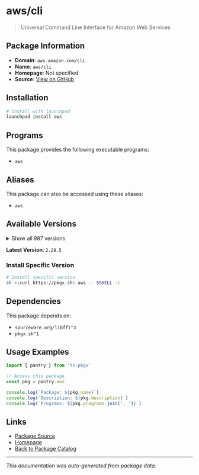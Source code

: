 # aws/cli

> Universal Command Line Interface for Amazon Web Services

## Package Information

- **Domain**: `aws.amazon.com/cli`
- **Name**: `aws/cli`
- **Homepage**: Not specified
- **Source**: [View on GitHub](https://github.com/pkgxdev/pantry/tree/main/projects/aws.amazon.com/cli/package.yml)

## Installation

```bash
# Install with launchpad
launchpad install aws
```

## Programs

This package provides the following executable programs:

- `aws`

## Aliases

This package can also be accessed using these aliases:

- `aws`

## Available Versions

<details>
<summary>Show all 987 versions</summary>

- `2.28.5`, `2.28.4`, `2.28.3`, `2.28.2`, `2.28.1`
- `2.28.0`, `2.27.63`, `2.27.62`, `2.27.61`, `2.27.60`
- `2.27.59`, `2.27.58`, `2.27.57`, `2.27.56`, `2.27.55`
- `2.27.54`, `2.27.53`, `2.27.52`, `2.27.51`, `2.27.50`
- `2.27.49`, `2.27.48`, `2.27.47`, `2.27.46`, `2.27.45`
- `2.27.44`, `2.27.43`, `2.27.42`, `2.27.41`, `2.27.40`
- `2.27.39`, `2.27.38`, `2.27.37`, `2.27.36`, `2.27.35`
- `2.27.34`, `2.27.33`, `2.27.32`, `2.27.31`, `2.27.30`
- `2.27.29`, `2.27.28`, `2.27.27`, `2.27.26`, `2.27.25`
- `2.27.24`, `2.27.23`, `2.27.22`, `2.27.21`, `2.27.20`
- `2.27.19`, `2.27.18`, `2.27.17`, `2.27.16`, `2.27.15`
- `2.27.14`, `2.27.13`, `2.27.12`, `2.27.11`, `2.27.10`
- `2.27.9`, `2.27.8`, `2.27.7`, `2.27.6`, `2.27.5`
- `2.27.4`, `2.27.3`, `2.27.2`, `2.27.1`, `2.27.0`
- `2.26.7`, `2.26.6`, `2.26.5`, `2.26.4`, `2.26.3`
- `2.26.2`, `2.26.1`, `2.26.0`, `2.25.14`, `2.25.13`
- `2.25.12`, `2.25.11`, `2.25.10`, `2.25.9`, `2.25.8`
- `2.25.7`, `2.25.6`, `2.25.5`, `2.25.4`, `2.25.3`
- `2.25.2`, `2.25.1`, `2.25.0`, `2.24.27`, `2.24.26`
- `2.24.25`, `2.24.24`, `2.24.23`, `2.24.22`, `2.24.20`
- `2.24.19`, `2.24.18`, `2.24.17`, `2.24.16`, `2.24.15`
- `2.24.14`, `2.24.13`, `2.24.12`, `2.24.11`, `2.24.10`
- `2.24.9`, `2.24.8`, `2.24.7`, `2.24.6`, `2.24.5`
- `2.24.4`, `2.24.3`, `2.24.2`, `2.24.1`, `2.24.0`
- `2.23.15`, `2.23.14`, `2.23.13`, `2.23.12`, `2.23.11`
- `2.23.10`, `2.23.9`, `2.23.8`, `2.23.7`, `2.23.6`
- `2.23.5`, `2.23.4`, `2.23.3`, `2.23.2`, `2.23.1`
- `2.23.0`, `2.22.35`, `2.22.34`, `2.22.33`, `2.22.32`
- `2.22.31`, `2.22.30`, `2.22.29`, `2.22.28`, `2.22.27`
- `2.22.26`, `2.22.25`, `2.22.24`, `2.22.23`, `2.22.22`
- `2.22.21`, `2.22.20`, `2.22.19`, `2.22.18`, `2.22.17`
- `2.22.16`, `2.22.15`, `2.22.14`, `2.22.13`, `2.22.12`
- `2.22.11`, `2.22.10`, `2.22.9`, `2.22.8`, `2.22.7`
- `2.22.6`, `2.22.5`, `2.22.4`, `2.22.3`, `2.22.2`
- `2.22.1`, `2.22.0`, `2.21.3`, `2.21.2`, `2.21.1`
- `2.21.0`, `2.20.0`, `2.19.5`, `2.19.4`, `2.19.3`
- `2.19.2`, `2.19.1`, `2.19.0`, `2.18.18`, `2.18.17`
- `2.18.16`, `2.18.15`, `2.18.14`, `2.18.13`, `2.18.12`
- `2.18.11`, `2.18.10`, `2.18.9`, `2.18.8`, `2.18.7`
- `2.18.6`, `2.18.5`, `2.18.4`, `2.18.3`, `2.18.2`
- `2.18.1`, `2.18.0`, `2.17.65`, `2.17.64`, `2.17.63`
- `2.17.62`, `2.17.61`, `2.17.60`, `2.17.59`, `2.17.58`
- `2.17.57`, `2.17.56`, `2.17.55`, `2.17.54`, `2.17.53`
- `2.17.52`, `2.17.51`, `2.17.50`, `2.17.49`, `2.17.48`
- `2.17.47`, `2.17.46`, `2.17.45`, `2.17.44`, `2.17.43`
- `2.17.42`, `2.17.41`, `2.17.40`, `2.17.39`, `2.17.38`
- `2.17.37`, `2.17.36`, `2.17.35`, `2.17.34`, `2.17.33`
- `2.17.32`, `2.17.31`, `2.17.30`, `2.17.29`, `2.17.28`
- `2.17.27`, `2.17.26`, `2.17.25`, `2.17.24`, `2.17.23`
- `2.17.22`, `2.17.21`, `2.17.20`, `2.17.19`, `2.17.18`
- `2.17.17`, `2.17.16`, `2.17.15`, `2.17.14`, `2.17.13`
- `2.17.12`, `2.17.11`, `2.17.10`, `2.17.9`, `2.17.8`
- `2.17.7`, `2.17.6`, `2.17.5`, `2.17.4`, `2.17.3`
- `2.17.2`, `2.17.1`, `2.17.0`, `2.16.12`, `2.16.11`
- `2.16.10`, `2.16.9`, `2.16.8`, `2.16.7`, `2.16.6`
- `2.16.5`, `2.16.4`, `2.16.3`, `2.16.2`, `2.16.1`
- `2.16.0`, `2.15.62`, `2.15.61`, `2.15.60`, `2.15.59`
- `2.15.58`, `2.15.57`, `2.15.56`, `2.15.55`, `2.15.54`
- `2.15.53`, `2.15.52`, `2.15.51`, `2.15.50`, `2.15.49`
- `2.15.48`, `2.15.47`, `2.15.46`, `2.15.45`, `2.15.44`
- `2.15.43`, `2.15.42`, `2.15.41`, `2.15.40`, `2.15.39`
- `2.15.38`, `2.15.37`, `2.15.36`, `2.15.35`, `2.15.34`
- `2.15.33`, `2.15.32`, `2.15.31`, `2.15.30`, `2.15.29`
- `2.15.28`, `2.15.27`, `2.15.26`, `2.15.25`, `2.15.24`
- `2.15.23`, `2.15.22`, `2.15.21`, `2.15.20`, `2.15.19`
- `2.15.18`, `2.15.17`, `2.15.16`, `2.15.15`, `2.15.14`
- `2.15.13`, `2.15.12`, `2.15.11`, `2.15.10`, `2.15.9`
- `2.15.8`, `2.15.7`, `2.15.6`, `2.15.5`, `2.15.4`
- `2.15.3`, `2.15.2`, `2.15.1`, `2.15.0`, `2.14.6`
- `2.14.5`, `2.14.4`, `2.14.3`, `2.14.2`, `2.14.1`
- `2.14.0`, `2.13.39`, `2.13.38`, `2.13.37`, `2.13.36`
- `2.13.35`, `2.13.34`, `2.13.33`, `2.13.32`, `2.13.31`
- `2.13.30`, `2.13.29`, `2.13.28`, `2.13.27`, `2.13.26`
- `2.13.25`, `2.13.24`, `2.13.23`, `2.13.22`, `2.13.21`
- `2.13.20`, `2.13.19`, `2.13.18`, `2.13.17`, `2.13.16`
- `2.13.15`, `2.13.14`, `2.13.13`, `2.13.12`, `2.13.11`
- `2.13.10`, `2.13.9`, `2.13.7`, `2.13.6`, `2.13.5`
- `2.13.4`, `2.13.3`, `2.13.2`, `2.13.1`, `2.13.0`
- `2.12.7`, `2.12.6`, `2.12.5`, `2.12.4`, `2.12.3`
- `2.12.2`, `2.12.1`, `2.12.0`, `2.11.27`, `2.11.26`
- `2.11.25`, `2.11.24`, `2.11.23`, `2.11.22`, `2.11.21`
- `2.11.20`, `2.11.19`, `2.11.18`, `2.11.17`, `2.11.16`
- `2.11.15`, `2.11.14`, `2.11.13`, `2.11.12`, `2.11.11`
- `2.11.10`, `2.11.9`, `2.11.8`, `2.11.7`, `2.10.4`
- `2.10.3`, `1.42.5`, `1.42.4`, `1.42.3`, `1.42.2`
- `1.42.1`, `1.42.0`, `1.41.17`, `1.41.16`, `1.41.15`
- `1.41.14`, `1.41.13`, `1.41.12`, `1.41.11`, `1.41.10`
- `1.41.9`, `1.41.8`, `1.41.7`, `1.41.6`, `1.41.5`
- `1.41.4`, `1.41.3`, `1.41.2`, `1.41.1`, `1.41.0`
- `1.40.45`, `1.40.44`, `1.40.43`, `1.40.42`, `1.40.41`
- `1.40.40`, `1.40.38`, `1.40.37`, `1.40.36`, `1.40.35`
- `1.40.34`, `1.40.32`, `1.40.31`, `1.40.30`, `1.40.29`
- `1.40.28`, `1.40.27`, `1.40.26`, `1.40.25`, `1.40.24`
- `1.40.23`, `1.40.22`, `1.40.21`, `1.40.20`, `1.40.19`
- `1.40.18`, `1.40.17`, `1.40.16`, `1.40.15`, `1.40.14`
- `1.40.13`, `1.40.12`, `1.40.11`, `1.40.10`, `1.40.9`
- `1.40.8`, `1.40.7`, `1.40.6`, `1.40.5`, `1.40.4`
- `1.40.3`, `1.40.2`, `1.40.1`, `1.40.0`, `1.39.0`
- `1.38.38`, `1.38.37`, `1.38.36`, `1.38.35`, `1.38.34`
- `1.38.33`, `1.38.32`, `1.38.31`, `1.38.30`, `1.38.29`
- `1.38.28`, `1.38.27`, `1.38.26`, `1.38.25`, `1.38.24`
- `1.38.23`, `1.38.22`, `1.38.21`, `1.38.20`, `1.38.19`
- `1.38.18`, `1.38.17`, `1.38.16`, `1.38.15`, `1.38.14`
- `1.38.13`, `1.38.12`, `1.38.11`, `1.38.10`, `1.38.9`
- `1.38.8`, `1.38.7`, `1.38.6`, `1.38.5`, `1.38.4`
- `1.38.3`, `1.38.2`, `1.38.1`, `1.38.0`, `1.37.26`
- `1.37.25`, `1.37.24`, `1.37.23`, `1.37.22`, `1.37.21`
- `1.37.20`, `1.37.19`, `1.37.18`, `1.37.17`, `1.37.16`
- `1.37.15`, `1.37.14`, `1.37.13`, `1.37.12`, `1.37.11`
- `1.37.10`, `1.37.9`, `1.37.8`, `1.37.7`, `1.37.6`
- `1.37.5`, `1.37.4`, `1.37.3`, `1.37.2`, `1.37.1`
- `1.37.0`, `1.36.40`, `1.36.39`, `1.36.38`, `1.36.37`
- `1.36.36`, `1.36.35`, `1.36.34`, `1.36.33`, `1.36.32`
- `1.36.31`, `1.36.30`, `1.36.29`, `1.36.28`, `1.36.27`
- `1.36.26`, `1.36.25`, `1.36.24`, `1.36.23`, `1.36.22`
- `1.36.21`, `1.36.20`, `1.36.19`, `1.36.18`, `1.36.17`
- `1.36.16`, `1.36.15`, `1.36.14`, `1.36.13`, `1.36.12`
- `1.36.11`, `1.36.10`, `1.36.9`, `1.36.8`, `1.36.7`
- `1.36.6`, `1.36.5`, `1.36.4`, `1.36.3`, `1.36.2`
- `1.36.1`, `1.36.0`, `1.35.24`, `1.35.23`, `1.35.22`
- `1.35.21`, `1.35.20`, `1.35.19`, `1.35.18`, `1.35.17`
- `1.35.16`, `1.35.15`, `1.35.14`, `1.35.13`, `1.35.12`
- `1.35.11`, `1.35.10`, `1.35.9`, `1.35.8`, `1.35.7`
- `1.35.6`, `1.35.5`, `1.35.4`, `1.35.3`, `1.35.2`
- `1.35.1`, `1.35.0`, `1.34.33`, `1.34.32`, `1.34.31`
- `1.34.30`, `1.34.29`, `1.34.28`, `1.34.27`, `1.34.26`
- `1.34.25`, `1.34.24`, `1.34.23`, `1.34.22`, `1.34.21`
- `1.34.20`, `1.34.19`, `1.34.18`, `1.34.17`, `1.34.16`
- `1.34.15`, `1.34.14`, `1.34.13`, `1.34.12`, `1.34.11`
- `1.34.10`, `1.34.9`, `1.34.8`, `1.34.7`, `1.34.6`
- `1.34.5`, `1.34.4`, `1.34.3`, `1.34.2`, `1.34.1`
- `1.34.0`, `1.33.44`, `1.33.43`, `1.33.42`, `1.33.41`
- `1.33.40`, `1.33.39`, `1.33.38`, `1.33.37`, `1.33.36`
- `1.33.35`, `1.33.34`, `1.33.33`, `1.33.32`, `1.33.31`
- `1.33.30`, `1.33.29`, `1.33.28`, `1.33.27`, `1.33.26`
- `1.33.25`, `1.33.24`, `1.33.23`, `1.33.22`, `1.33.21`
- `1.33.20`, `1.33.19`, `1.33.18`, `1.33.17`, `1.33.16`
- `1.33.15`, `1.33.14`, `1.33.13`, `1.33.12`, `1.33.11`
- `1.33.10`, `1.33.9`, `1.33.8`, `1.33.7`, `1.33.6`
- `1.33.5`, `1.33.4`, `1.33.3`, `1.33.2`, `1.33.1`
- `1.33.0`, `1.32.117`, `1.32.116`, `1.32.115`, `1.32.114`
- `1.32.113`, `1.32.112`, `1.32.111`, `1.32.110`, `1.32.109`
- `1.32.108`, `1.32.107`, `1.32.106`, `1.32.105`, `1.32.104`
- `1.32.103`, `1.32.102`, `1.32.101`, `1.32.100`, `1.32.99`
- `1.32.98`, `1.32.97`, `1.32.96`, `1.32.95`, `1.32.94`
- `1.32.93`, `1.32.92`, `1.32.91`, `1.32.90`, `1.32.89`
- `1.32.88`, `1.32.87`, `1.32.86`, `1.32.85`, `1.32.84`
- `1.32.83`, `1.32.82`, `1.32.81`, `1.32.80`, `1.32.79`
- `1.32.78`, `1.32.77`, `1.32.76`, `1.32.75`, `1.32.74`
- `1.32.72`, `1.32.71`, `1.32.70`, `1.32.69`, `1.32.68`
- `1.32.67`, `1.32.66`, `1.32.65`, `1.32.64`, `1.32.63`
- `1.32.62`, `1.32.61`, `1.32.60`, `1.32.59`, `1.32.58`
- `1.32.57`, `1.32.56`, `1.32.55`, `1.32.54`, `1.32.53`
- `1.32.52`, `1.32.51`, `1.32.50`, `1.32.49`, `1.32.48`
- `1.32.47`, `1.32.46`, `1.32.45`, `1.32.44`, `1.32.42`
- `1.32.41`, `1.32.40`, `1.32.39`, `1.32.38`, `1.32.37`
- `1.32.36`, `1.32.35`, `1.32.34`, `1.32.33`, `1.32.32`
- `1.32.31`, `1.32.30`, `1.32.29`, `1.32.28`, `1.32.27`
- `1.32.26`, `1.32.25`, `1.32.24`, `1.32.23`, `1.32.22`
- `1.32.21`, `1.32.20`, `1.32.19`, `1.32.18`, `1.32.17`
- `1.32.16`, `1.32.15`, `1.32.14`, `1.32.12`, `1.32.11`
- `1.32.10`, `1.32.9`, `1.32.8`, `1.32.7`, `1.32.6`
- `1.32.5`, `1.32.4`, `1.32.3`, `1.32.2`, `1.32.1`
- `1.32.0`, `1.31.13`, `1.31.12`, `1.31.11`, `1.31.10`
- `1.31.9`, `1.31.8`, `1.31.7`, `1.31.6`, `1.31.5`
- `1.31.4`, `1.31.3`, `1.31.2`, `1.31.1`, `1.31.0`
- `1.30.7`, `1.30.6`, `1.30.5`, `1.30.4`, `1.30.3`
- `1.30.2`, `1.30.1`, `1.30.0`, `1.29.85`, `1.29.84`
- `1.29.83`, `1.29.82`, `1.29.81`, `1.29.80`, `1.29.79`
- `1.29.78`, `1.29.77`, `1.29.76`, `1.29.75`, `1.29.74`
- `1.29.73`, `1.29.72`, `1.29.71`, `1.29.70`, `1.29.69`
- `1.29.68`, `1.29.67`, `1.29.66`, `1.29.65`, `1.29.64`
- `1.29.63`, `1.29.62`, `1.29.61`, `1.29.60`, `1.29.59`
- `1.29.58`, `1.29.57`, `1.29.56`, `1.29.55`, `1.29.54`
- `1.29.53`, `1.29.52`, `1.29.51`, `1.29.50`, `1.29.49`
- `1.29.48`, `1.29.47`, `1.29.46`, `1.29.45`, `1.29.44`
- `1.29.43`, `1.29.42`, `1.29.41`, `1.29.40`, `1.29.38`
- `1.29.37`, `1.29.36`, `1.29.35`, `1.29.34`, `1.29.33`
- `1.29.32`, `1.29.31`, `1.29.30`, `1.29.29`, `1.29.28`
- `1.29.27`, `1.29.26`, `1.29.25`, `1.29.24`, `1.29.23`
- `1.29.22`, `1.29.21`, `1.29.20`, `1.29.19`, `1.29.18`
- `1.29.17`, `1.29.16`, `1.29.15`, `1.29.14`, `1.29.13`
- `1.29.12`, `1.29.11`, `1.29.10`, `1.29.9`, `1.29.8`
- `1.29.7`, `1.29.6`, `1.29.5`, `1.29.4`, `1.29.3`
- `1.29.2`, `1.29.1`, `1.29.0`, `1.28.1`, `1.28.0`
- `1.27.165`, `1.27.164`, `1.27.163`, `1.27.162`, `1.27.161`
- `1.27.160`, `1.27.159`, `1.27.158`, `1.27.157`, `1.27.156`
- `1.27.155`, `1.27.154`, `1.27.153`, `1.27.152`, `1.27.151`
- `1.27.150`, `1.27.149`, `1.27.148`, `1.27.147`, `1.27.146`
- `1.27.145`, `1.27.144`, `1.27.143`, `1.27.142`, `1.27.141`
- `1.27.140`, `1.27.139`, `1.27.138`, `1.27.137`, `1.27.136`
- `1.27.135`, `1.27.134`, `1.27.133`, `1.27.132`, `1.27.131`
- `1.27.130`, `1.27.129`, `1.27.128`, `1.27.127`, `1.27.126`
- `1.27.125`, `1.27.124`, `1.27.123`, `1.27.122`, `1.27.121`
- `1.27.120`, `1.27.119`, `1.27.118`, `1.27.117`, `1.27.116`
- `1.27.114`, `1.27.113`, `1.27.112`, `1.27.110`, `1.27.109`
- `1.27.108`, `1.27.107`, `1.27.106`, `1.27.105`, `1.27.104`
- `1.27.103`, `1.27.102`

</details>

**Latest Version**: `2.28.5`

### Install Specific Version

```bash
# Install specific version
sh <(curl https://pkgx.sh) aws -- $SHELL -i
```

## Dependencies

This package depends on:

- `sourceware.org/libffi^3`
- `pkgx.sh^1`

## Usage Examples

```typescript
import { pantry } from 'ts-pkgx'

// Access this package
const pkg = pantry.aws

console.log(`Package: ${pkg.name}`)
console.log(`Description: ${pkg.description}`)
console.log(`Programs: ${pkg.programs.join(', ')}`)
```

## Links

- [Package Source](https://github.com/pkgxdev/pantry/tree/main/projects/aws.amazon.com/cli/package.yml)
- [Homepage](#)
- [Back to Package Catalog](../../../package-catalog.md)

---

*This documentation was auto-generated from package data.*
